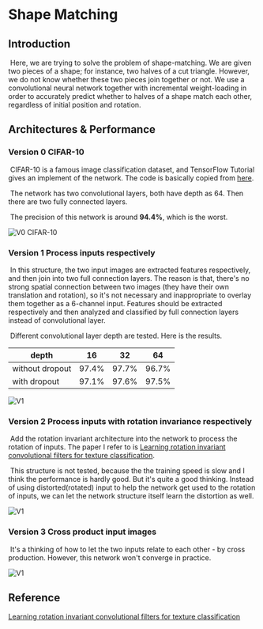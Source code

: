 # Shape Matching

## Introduction

​	Here, we are trying to solve the problem of shape-matching. We are given two pieces of a shape; for instance, two halves of a cut triangle. However, we do not know whether these two pieces join together or not. We use a convolutional neural network together with incremental weight-loading in order to accurately predict whether to halves of a shape match each other, regardless of initial position and rotation.

## Architectures & Performance

### Version 0 CIFAR-10

​	CIFAR-10 is a famous image classification dataset, and TensorFlow Tutorial gives an implement of the network. The code is basically copied from [here](https://github.com/tensorflow/models/tree/master/tutorials/image/cifar10).

​	The network has two convolutional layers, both have depth as 64. Then there are two fully connected layers. 

​	The precision of this network is around **94.4%**, which is the worst.

![V0 CIFAR-10](http://github.com/bigfacebear/ShapeMatching/raw/master/img/arch_v0.png)

### Version 1 Process inputs respectively

​	In this structure, the two input images are extracted features respectively, and then join into two full connection layers. The reason is that, there's no strong spatial connection between two images (they have their own translation and rotation), so it's not necessary and inappropriate to overlay them together as a 6-channel input. Features should be extracted respectively and then analyzed and classified by full connection layers instead of convolutional layer. 

​	Different convolutional layer depth are tested. Here is the results.

| depth           | 16    | 32    | 64    |
| --------------- | ----- | ----- | ----- |
| without dropout | 97.4% | 97.7% | 96.7% |
| with dropout    | 97.1% | 97.6% | 97.5% |



![V1](http://github.com/bigfacebear/ShapeMatching/raw/master/img/arch_v1.png)

### Version 2 Process inputs with rotation invariance respectively

​	Add the rotation invariant architecture into the network to process the rotation of inputs. The paper I refer to is [Learning rotation invariant convolutional filters for texture classification](https://arxiv.org/pdf/1604.06720.pdf). 

​	This structure is not tested, because the the training speed is slow and I think the performance is hardly good. But it's quite a good thinking. Instead of using distorted(rotated) input to help the network get used to the rotation of inputs, we can let the network structure itself learn the distortion as well.

![V1](http://github.com/bigfacebear/ShapeMatching/raw/master/img/arch_v2.png)

### Version 3 Cross product input images

​	It's a thinking of how to let the two inputs relate to each other - by cross production. However, this network won't converge in practice.

![V1](http://github.com/bigfacebear/ShapeMatching/raw/master/img/arch_v3.png)



## Reference

[Learning rotation invariant convolutional filters for texture classification](https://arxiv.org/pdf/1604.06720.pdf)